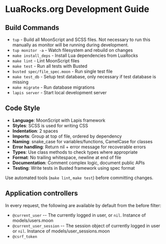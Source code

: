 # LuaRocks.org Development Guide

## Build Commands
- `tup` - Build all MoonScript and SCSS files. Not necessary to run this manually as monitor will be running during development.
- `tup monitor -a` - Watch filesystem and rebuild on changes
- `make install_deps` - Install Lua dependencies from LuaRocks
- `make lint` - Lint MoonScript files
- `make test` - Run all tests with Busted
- `busted spec/file_spec.moon` - Run single test file
- `make test_db` - Setup test database, only necessary if test database is missing
- `make migrate` - Run database migrations
- `lapis server` - Start local development server

## Code Style
- **Language**: MoonScript with Lapis framework
- **Styles**: SCSS is used for writing CSS
- **Indentation**: 2 spaces
- **Imports**: Group at top of file, ordered by dependency
- **Naming**: snake_case for variables/functions, CamelCase for classes
- **Error handling**: Return nil + error message for recoverable errors
- **Types**: Use class methods to check types where appropriate
- **Format**: No trailing whitespace, newline at end of file
- **Documentation**: Comment complex logic, document public APIs
- **Testing**: Write tests in Busted framework using spec format

Use automated tools (`make lint`, `make test`) before committing changes.


## Application controllers

In every request, the following are available by default from the before filter:

- `@current_user` -- The currently logged in user, or `nil`. Instance of models/users.moon 
- `@current_user_session` -- The session object of currently logged in user or `nil`. Instance of models/user_sessions.moon
- `@csrf_token`


